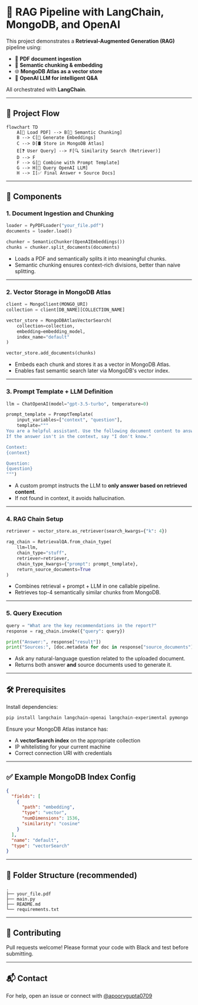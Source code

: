 # 🧠 RAG Pipeline with LangChain, MongoDB, and OpenAI

This project demonstrates a **Retrieval-Augmented Generation (RAG)** pipeline using:
- 📄 **PDF document ingestion**
- 🧠 **Semantic chunking & embedding**
- 🌐 **MongoDB Atlas as a vector store**
- 🤖 **OpenAI LLM for intelligent Q&A**
  
All orchestrated with **LangChain**.

---

## 🚀 Project Flow

```mermaid
flowchart TD
    A[📄 Load PDF] --> B[🔗 Semantic Chunking]
    B --> C[🧬 Generate Embeddings]
    C --> D[🛢️ Store in MongoDB Atlas]
    E[❓ User Query] --> F[🔍 Similarity Search (Retriever)]
    D --> F
    F --> G[🧠 Combine with Prompt Template]
    G --> H[🤖 Query OpenAI LLM]
    H --> I[✅ Final Answer + Source Docs]
```

---

## 🧩 Components

### 1. **Document Ingestion and Chunking**
```python
loader = PyPDFLoader("your_file.pdf")
documents = loader.load()

chunker = SemanticChunker(OpenAIEmbeddings())
chunks = chunker.split_documents(documents)
```
- Loads a PDF and semantically splits it into meaningful chunks.
- Semantic chunking ensures context-rich divisions, better than naive splitting.

---

### 2. **Vector Storage in MongoDB Atlas**
```python
client = MongoClient(MONGO_URI)
collection = client[DB_NAME][COLLECTION_NAME]

vector_store = MongoDBAtlasVectorSearch(
    collection=collection,
    embedding=embedding_model,
    index_name="default"
)

vector_store.add_documents(chunks)
```
- Embeds each chunk and stores it as a vector in MongoDB Atlas.
- Enables fast semantic search later via MongoDB's vector index.

---

### 3. **Prompt Template + LLM Definition**
```python
llm = ChatOpenAI(model="gpt-3.5-turbo", temperature=0)

prompt_template = PromptTemplate(
    input_variables=["context", "question"],
    template="""
You are a helpful assistant. Use the following document content to answer the question.
If the answer isn't in the context, say "I don't know."

Context:
{context}

Question:
{question}
""")
```
- A custom prompt instructs the LLM to **only answer based on retrieved content**.
- If not found in context, it avoids hallucination.

---

### 4. **RAG Chain Setup**
```python
retriever = vector_store.as_retriever(search_kwargs={"k": 4})

rag_chain = RetrievalQA.from_chain_type(
    llm=llm,
    chain_type="stuff",
    retriever=retriever,
    chain_type_kwargs={"prompt": prompt_template},
    return_source_documents=True
)
```
- Combines retrieval + prompt + LLM in one callable pipeline.
- Retrieves top-4 semantically similar chunks from MongoDB.

---

### 5. **Query Execution**
```python
query = "What are the key recommendations in the report?"
response = rag_chain.invoke({"query": query})

print("Answer:", response["result"])
print("Sources:", [doc.metadata for doc in response["source_documents"]])
```
- Ask any natural-language question related to the uploaded document.
- Returns both answer **and** source documents used to generate it.

---

## 🛠️ Prerequisites

Install dependencies:

```bash
pip install langchain langchain-openai langchain-experimental pymongo
```

Ensure your MongoDB Atlas instance has:
- A **vectorSearch index** on the appropriate collection
- IP whitelisting for your current machine
- Correct connection URI with credentials

---

## ✅ Example MongoDB Index Config

```json
{
  "fields": [
    {
      "path": "embedding",
      "type": "vector",
      "numDimensions": 1536,
      "similarity": "cosine"
    }
  ],
  "name": "default",
  "type": "vectorSearch"
}
```

---

## 📂 Folder Structure (recommended)

```
.
├── your_file.pdf
├── main.py
├── README.md
└── requirements.txt
```

---

## 🤝 Contributing

Pull requests welcome! Please format your code with Black and test before submitting.

---

## 📬 Contact

For help, open an issue or connect with [@apoorvgupta0709](https://github.com/apoorvgupta0709)